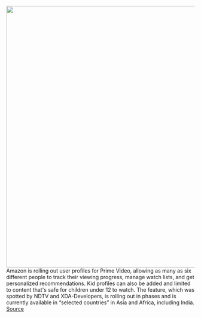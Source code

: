 <img src='https://cdn.vox-cdn.com/thumbor/cw8TYRvLSFIA0Tz_qJXHeP07-x4=/0x0:1200x757/1200x800/filters:focal(994x48:1186x240)/cdn.vox-cdn.com/uploads/chorus_image/image/66540055/prime_video_profiles_1584688139377.0.jpg' width='700px' /><br/>
Amazon is rolling out user profiles for Prime Video, allowing as many as six different people to track their viewing progress, manage watch lists, and get personalized recommendations. Kid profiles can also be added and limited to content that's safe for children under 12 to watch. The feature, which was spotted by NDTV and XDA-Developers, is rolling out in phases and is currently available in “selected countries” in Asia and Africa, including India.
<a href='https://www.theverge.com/2020/3/23/21190640/amazon-prime-video-profiles-recommendations-progress-ios-android-apple-tv-fire-devices'> Source <a/>